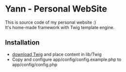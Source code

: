 Yann - Personal WebSite
=======================

This is source code of my personal website :)  
It's home-made framework with Twig template engine.

Installation
------------

- [download Twig](https://github.com/fabpot/Twig/tags) and place content in lib/Twig
- Copy and configure app/config/config.example.php to app/config/config.php